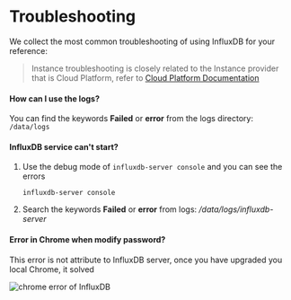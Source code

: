 # Troubleshooting

We collect the most common troubleshooting of using InfluxDB for your reference:

> Instance troubleshooting is closely related to the Instance provider that is Cloud Platform, refer to [Cloud Platform Documentation](https://support.websoft9.com/docs/faq/tech-instance.html)

#### How can I use the logs?

You can find the keywords **Failed** or **error** from the logs directory: `/data/logs`

#### InfluxDB service can't start?

1. Use the debug mode of `influxdb-server console` and you can see the errors
   ```
   influxdb-server console
   ```
2. Search the keywords **Failed** or **error** from logs: */data/logs/influxdb-server*

#### Error in Chrome when modify password?

This error is not attribute to InfluxDB server, once you have upgraded you local Chrome, it solved

![chrome error of InfluxDB](https://libs.websoft9.com/Websoft9/DocsPicture/zh/influxdb/influxdb-chromeerror-websoft9.png)
